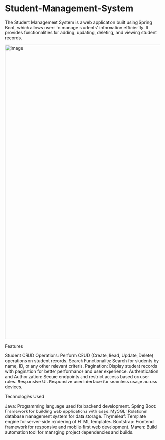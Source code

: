 # Student-Management-System

The Student Management System is a web application built using Spring Boot, which allows users to manage students' information efficiently. It provides functionalities for adding, updating, deleting, and viewing student records.

<img width="958" alt="image" src="https://github.com/Rajesh-1606/Student-Management-System/assets/110927579/3bb5a42a-bb66-4009-97be-4a808a8ae3e9">

Features

Student CRUD Operations: Perform CRUD (Create, Read, Update, Delete) operations on student records.
Search Functionality: Search for students by name, ID, or any other relevant criteria.
Pagination: Display student records with pagination for better performance and user experience.
Authentication and Authorization: Secure endpoints and restrict access based on user roles.
Responsive UI: Responsive user interface for seamless usage across devices.

Technologies Used

Java: Programming language used for backend development.
Spring Boot: Framework for building web applications with ease.
MySQL: Relational database management system for data storage.
Thymeleaf: Template engine for server-side rendering of HTML templates.
Bootstrap: Frontend framework for responsive and mobile-first web development.
Maven: Build automation tool for managing project dependencies and builds.
